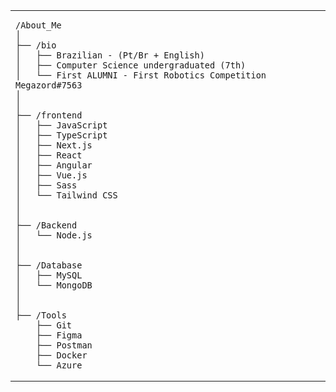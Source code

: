 <table style="width: 100%" align="left">
  <tr>
    <td style="width: 50%; vertical-align: top;">

    /About_Me
    │
    ├── /bio
    │   ├── Brazilian - (Pt/Br + English)
    │   ├── Computer Science undergraduated (7th)
    │   └── First ALUMNI - First Robotics Competition Megazord#7563
    │
    │ 
    ├── /frontend
    │   ├── JavaScript
    │   ├── TypeScript
    │   ├── Next.js
    │   ├── React
    │   ├── Angular
    │   ├── Vue.js
    │   ├── Sass
    │   └── Tailwind CSS
    │
    │
    ├── /Backend
    │   └── Node.js
    │
    │
    ├── /Database
    │   ├── MySQL
    │   └── MongoDB  
    │
    │
    ├── /Tools
        ├── Git
        ├── Figma    
        ├── Postman
        ├── Docker
        └── Azure     
  </tr>
</table>
